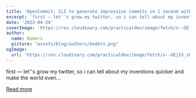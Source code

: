 ```yaml
---
title: 'OpenCommit: CLI to generate impressive commits in 1 second with GPT 🤯🔫 (v 2.0)'
excerpt: 'first — let''s grow my twitter, so i can tell about my inventions quicker and make the world even...'
date: '2023-04-24'
coverImage: 'https://res.cloudinary.com/practicaldev/image/fetch/s--GEjIX_sE--/c_imagga_scale,f_auto,fl_progressive,h_420,q_auto,w_1000/https://dev-to-uploads.s3.amazonaws.com/uploads/articles/sddv34h7dh2rx3v527ws.png'
author:
  name: Koders
  picture: "assets/blog/authors/koders.png"
ogImage:
  url: 'https://res.cloudinary.com/practicaldev/image/fetch/s--GEjIX_sE--/c_imagga_scale,f_auto,fl_progressive,h_420,q_auto,w_1000/https://dev-to-uploads.s3.amazonaws.com/uploads/articles/sddv34h7dh2rx3v527ws.png'
---
```


first — let''s grow my twitter, so i can tell about my inventions quicker and make the world even...

[Read more](https://dev.to/disukharev/opencommit-20-cli-to-generate-impressive-commits-in-1-second-with-gpt-14g3)
